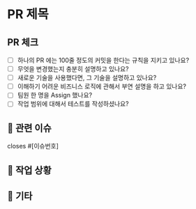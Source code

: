 # PR 제목
## PR 체크
- [ ] 하나의 PR 에는 100줄 정도의 커밋을 한다는 규칙을 지키고 있나요?
- [ ] 무엇을 변경했는지 충분히 설명하고 있나요?
- [ ] 새로운 기술을 사용했다면, 그 기술을 설명하고 있나요?
- [ ] 이해하기 어려운 비즈니스 로직에 관해서 부연 설명을 하고 있나요?
- [ ] 팀원 한 명을 Assign 했나요?
- [ ] 작업 범위에 대해서 테스트를 작성하셨나요?

## 🚨 관련 이슈
closes #[이슈번호]

## 🌈 작업 상황

## 📌 기타
